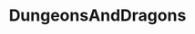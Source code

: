 ---
title: DungeonsAndDragons
crosslinks:
- DnD
- youtubefactsbot
- lfg
- dndnext
- youtubot
- UnearthedArcana
- RollWithAdvantage
- mattcolville
- DnD5e
- DMAcademy
- gametales
- DnDBehindTheScreen
- audiodrama
- VTT
- DnDGreentext
- EuropeAD1000
- xkcd
- botwatch
- DnDIY
- bestof
---
